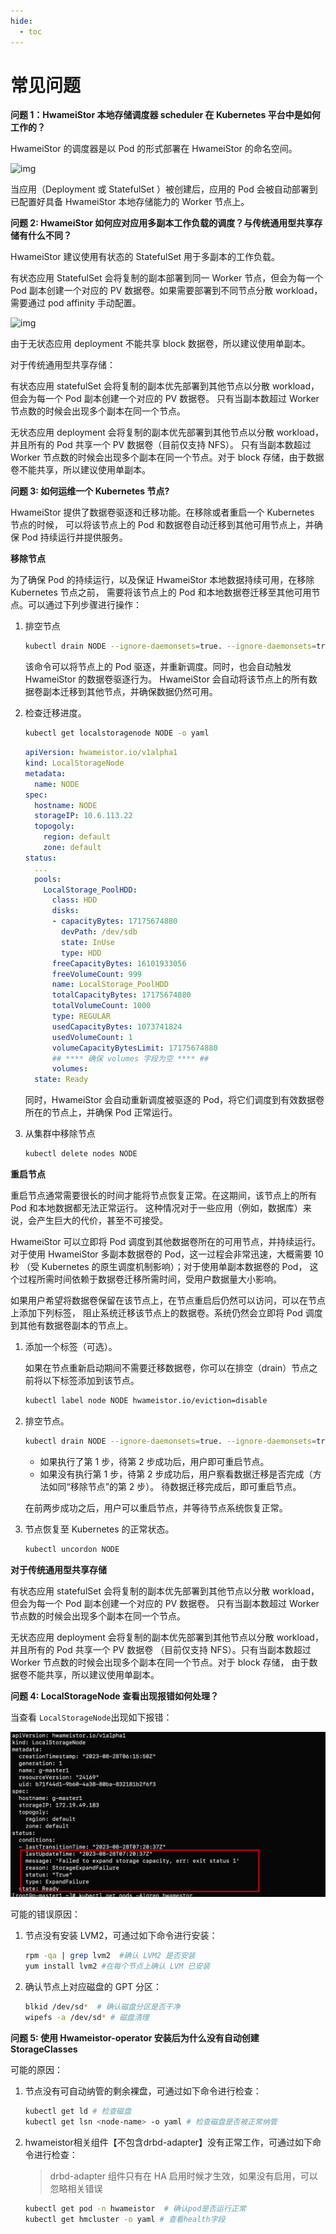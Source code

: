 ```yaml
---
hide:
  - toc
---
```


# 常见问题

**问题 1：HwameiStor 本地存储调度器 scheduler 在 Kubernetes 平台中是如何工作的？**

HwameiStor 的调度器是以 Pod 的形式部署在 HwameiStor 的命名空间。

![img](https://docs.daocloud.io/daocloud-docs-images/docs/storage/hwameistor/img/clip_image002.png)

当应用（Deployment 或 StatefulSet ）被创建后，应用的 Pod 会被自动部署到已配置好具备 HwameiStor 本地存储能力的 Worker 节点上。

**问题 2: HwameiStor 如何应对应用多副本工作负载的调度？与传统通用型共享存储有什么不同？**

HwameiStor 建议使用有状态的 StatefulSet 用于多副本的工作负载。

有状态应用 StatefulSet 会将复制的副本部署到同一 Worker 节点，但会为每一个 Pod 副本创建一个对应的 PV 数据卷。如果需要部署到不同节点分散 workload，需要通过 pod affinity 手动配置。

![img](https://docs.daocloud.io/daocloud-docs-images/docs/storage/hwameistor/img/clip_image004.png)

由于无状态应用 deployment 不能共享 block 数据卷，所以建议使用单副本。

对于传统通用型共享存储：

有状态应用 statefulSet 会将复制的副本优先部署到其他节点以分散 workload，但会为每一个 Pod 副本创建一个对应的 PV 数据卷。
只有当副本数超过 Worker 节点数的时候会出现多个副本在同一个节点。

无状态应用 deployment 会将复制的副本优先部署到其他节点以分散 workload，并且所有的 Pod 共享一个 PV 数据卷（目前仅支持 NFS）。
只有当副本数超过 Worker 节点数的时候会出现多个副本在同一个节点。对于 block 存储，由于数据卷不能共享，所以建议使用单副本。

**问题 3: 如何运维一个 Kubernetes 节点?**

HwameiStor 提供了数据卷驱逐和迁移功能。在移除或者重启一个 Kubernetes 节点的时候，
可以将该节点上的 Pod 和数据卷自动迁移到其他可用节点上，并确保 Pod 持续运行并提供服务。

**移除节点**

为了确保 Pod 的持续运行，以及保证 HwameiStor 本地数据持续可用，在移除 Kubernetes 节点之前，
需要将该节点上的 Pod 和本地数据卷迁移至其他可用节点。可以通过下列步骤进行操作：

1. 排空节点

   ```bash
   kubectl drain NODE --ignore-daemonsets=true. --ignore-daemonsets=true
   ```

   该命令可以将节点上的 Pod 驱逐，并重新调度。同时，也会自动触发 HwameiStor 的数据卷驱逐行为。
   HwameiStor 会自动将该节点上的所有数据卷副本迁移到其他节点，并确保数据仍然可用。

2. 检查迁移进度。

   ```bash
   kubectl get localstoragenode NODE -o yaml
   ```

   ```yaml
   apiVersion: hwameistor.io/v1alpha1
   kind: LocalStorageNode
   metadata:
     name: NODE
   spec:
     hostname: NODE
     storageIP: 10.6.113.22
     topogoly:
       region: default
       zone: default
   status:
     ...
     pools:
       LocalStorage_PoolHDD:
         class: HDD
         disks:
         - capacityBytes: 17175674880
           devPath: /dev/sdb
           state: InUse
           type: HDD
         freeCapacityBytes: 16101933056
         freeVolumeCount: 999
         name: LocalStorage_PoolHDD
         totalCapacityBytes: 17175674880
         totalVolumeCount: 1000
         type: REGULAR
         usedCapacityBytes: 1073741824
         usedVolumeCount: 1
         volumeCapacityBytesLimit: 17175674880
         ## **** 确保 volumes 字段为空 **** ##
         volumes:  
     state: Ready
   ```

   同时，HwameiStor 会自动重新调度被驱逐的 Pod，将它们调度到有效数据卷所在的节点上，并确保 Pod 正常运行。

3. 从集群中移除节点

   ```bash
   kubectl delete nodes NODE
   ```

**重启节点**

重启节点通常需要很长的时间才能将节点恢复正常。在这期间，该节点上的所有 Pod 和本地数据都无法正常运行。
这种情况对于一些应用（例如，数据库）来说，会产生巨大的代价，甚至不可接受。

HwameiStor 可以立即将 Pod 调度到其他数据卷所在的可用节点，并持续运行。
对于使用 HwameiStor 多副本数据卷的 Pod，这一过程会非常迅速，大概需要 10 秒
（受 Kubernetes 的原生调度机制影响）；对于使用单副本数据卷的 Pod，
这个过程所需时间依赖于数据卷迁移所需时间，受用户数据量大小影响。

如果用户希望将数据卷保留在该节点上，在节点重启后仍然可以访问，可以在节点上添加下列标签，
阻止系统迁移该节点上的数据卷。系统仍然会立即将 Pod 调度到其他有数据卷副本的节点上。

1. 添加一个标签（可选）。

   如果在节点重新启动期间不需要迁移数据卷，你可以在排空（drain）节点之前将以下标签添加到该节点。

   ```bash
   kubectl label node NODE hwameistor.io/eviction=disable
   ```

2. 排空节点。

   ```bash
   kubectl drain NODE --ignore-daemonsets=true. --ignore-daemonsets=true
   ```

   - 如果执行了第 1 步，待第 2 步成功后，用户即可重启节点。
   - 如果没有执行第 1 步，待第 2 步成功后，用户察看数据迁移是否完成（方法如同“移除节点”的第 2 步）。
     待数据迁移完成后，即可重启节点。

   在前两步成功之后，用户可以重启节点，并等待节点系统恢复正常。

3. 节点恢复至 Kubernetes 的正常状态。

   ```bash
   kubectl uncordon NODE
   ```

**对于传统通用型共享存储**

有状态应用 statefulSet 会将复制的副本优先部署到其他节点以分散 workload，但会为每一个 Pod 副本创建一个对应的 PV 数据卷。
只有当副本数超过 Worker 节点数的时候会出现多个副本在同一个节点。

无状态应用 deployment 会将复制的副本优先部署到其他节点以分散 workload，并且所有的 Pod 共享一个 PV 数据卷
（目前仅支持 NFS）。只有当副本数超过 Worker 节点数的时候会出现多个副本在同一个节点。对于 block 存储，
由于数据卷不能共享，所以建议使用单副本。

**问题 4: LocalStorageNode 查看出现报错如何处理？**

当查看 `LocalStorageNode`出现如下报错：

![faq_04](../images/faq4.png)

可能的错误原因：

1. 节点没有安装 LVM2，可通过如下命令进行安装：

   ```bash
   rpm -qa | grep lvm2  #确认 LVM2 是否安装
   yum install lvm2 #在每个节点上确认 LVM 已安装
   ```

2. 确认节点上对应磁盘的 GPT 分区：

   ```bash
   blkid /dev/sd*  # 确认磁盘分区是否干净
   wipefs -a /dev/sd* # 磁盘清理
   ```

**问题 5: 使用 Hwameistor-operator 安装后为什么没有自动创建StorageClasses**

可能的原因：

1. 节点没有可自动纳管的剩余裸盘，可通过如下命令进行检查：

   ```bash
   kubectl get ld # 检查磁盘
   kubectl get lsn <node-name> -o yaml # 检查磁盘是否被正常纳管
   ```

2. hwameistor相关组件【不包含drbd-adapter】没有正常工作，可通过如下命令进行检查：

   > drbd-adapter 组件只有在 HA 启用时候才生效，如果没有启用，可以忽略相关错误

   ```bash
   kubectl get pod -n hwameistor  # 确认pod是否运行正常
   kubectl get hmcluster -o yaml # 查看health字段
   ```
